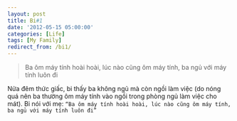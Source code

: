 ```yaml
---
layout: post
title: Bi#1
date: '2012-05-15 05:00:00'
categories: [Life]
tags: [My Family]
redirect_from: /bi1/
---
```


> Ba ôm máy tính hoài hoài, lúc nào cũng ôm máy tính, ba ngủ với máy tính luôn đi

Nửa đêm thức giấc, bi thấy ba không ngủ mà còn ngồi làm việc (do nóng quá nên ba thường ôm máy tính vào ngồi trong phòng ngủ làm việc cho mát). Bi nói với mẹ: `“Ba ôm máy tính hoài hoài, lúc nào cũng ôm máy tính, ba ngủ với máy tính luôn đi”`

